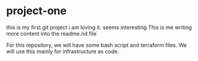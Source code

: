# project-one
this is my first git project 
i am loving it.
seems interesting
This is me writing more content into the readme.nd file



For this repository, we will have some bash script and terraform files. We will use this mainly for infrastructure as code.
